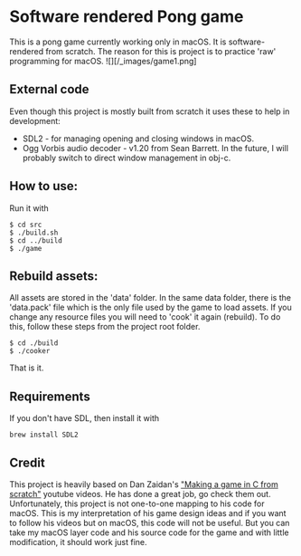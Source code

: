 # Software rendered Pong game
This is a pong game currently working only in macOS. It is software-rendered
from scratch. The reason for this is project is to practice 'raw' programming for
macOS.
![][/_images/game1.png]


## External code
Even though this project is mostly built from scratch it uses these to help in
development:
* SDL2 - for managing opening and closing windows in macOS.
* Ogg Vorbis audio decoder - v1.20 from Sean Barrett.
In the future, I will probably switch to direct window management in obj-c.


## How to use:
Run it with
```
$ cd src
$ ./build.sh
$ cd ../build
$ ./game
```

## Rebuild assets:
All assets are stored in the 'data' folder. In the same data folder, there is
the 'data.pack' file which is the only file used by the game to load assets. If
you change any resource files you will need to 'cook' it again (rebuild). To do
this, follow these steps from the project root folder.
```
$ cd ./build
$ ./cooker
```
That is it.


## Requirements
If you don't have SDL, then install it with
```
brew install SDL2
```

## Credit
This project is heavily based on Dan Zaidan's ["Making a game in C from
scratch"](https://www.youtube.com/playlist?list=PL7Ej6SUky1357r-Lqf_nogZWHssXP-hvH)
youtube videos. He has done a great job, go check them out. Unfortunately, this
project is not one-to-one mapping to his code for macOS. This is my
interpretation of his game design ideas and if you want to follow his videos but
on macOS, this code will not be useful. But you can take my macOS layer code and
his source code for the game and with little modification, it should work just
fine.
